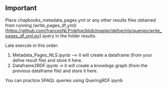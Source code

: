 ## Important

Place chapbooks_metadata_pages.yml or any other results files obtained from running (write_pages_df_yml)[https://github.com/francesNLP/defoe/blob/master/defoe/nls/queries/write_pages_df_yml.py] query in the folder results.

Late execute in this order:
1. Metadata_Pages_NLS.ipynb --> it will create a dataframe (from your defoe result file) and store it here.
2. Dataframe2RDF.ipynb -> it will create a knowlege graph (from the previous dataframe file) and store it here. 



You can practice SPAQL queries using  QueringRDF.ipynb

